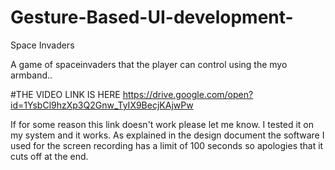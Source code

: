 # Gesture-Based-UI-development-

Space Invaders

A game of spaceinvaders that the player can control using the myo armband..



#THE VIDEO LINK IS HERE
https://drive.google.com/open?id=1YsbCl9hzXp3Q2Gnw_TyIX9BecjKAjwPw


If for some reason this link doesn't work please let me know. I tested it on my system and it works.
As explained in the design document the software I used for the screen recording has a limit of 100 seconds so apologies that it cuts off at the end. 
